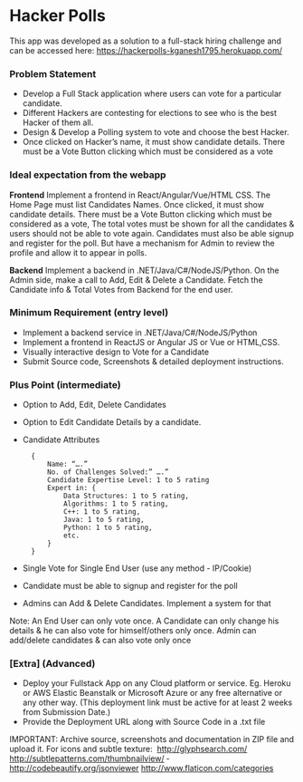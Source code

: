# Hacker Polls

This app was developed as a solution to a full-stack hiring challenge and can be accessed here: https://hackerpolls-kganesh1795.herokuapp.com/

### Problem Statement
- Develop a Full Stack application where users can vote for a particular candidate.
- Different Hackers are contesting for elections to see who is the best Hacker of them all. 
- Design & Develop a Polling system to vote and choose the best Hacker.
- Once clicked on Hacker’s name, it must  show candidate details. There must be a Vote Button clicking which must be considered as a vote

### Ideal expectation from the webapp
**Frontend**
Implement a frontend in React/Angular/Vue/HTML CSS. The Home Page must list Candidates Names. Once clicked, it must  show candidate details. There must be a Vote Button clicking which must be considered as a vote, The total votes must be shown for all the candidates & users should not be able to vote again.
Candidates must also be able signup and register for the poll. But have a mechanism for Admin to review the profile and allow it to appear in polls.

**Backend**
Implement a backend in .NET/Java/C#/NodeJS/Python. On the Admin side, make a call to Add, Edit & Delete a Candidate. Fetch the Candidate info & Total Votes from Backend for the end user.


### Minimum Requirement ​(entry level)
- Implement a backend service in .NET/Java/C#/NodeJS/Python
- Implement a frontend in ReactJS or Angular JS or Vue or HTML,CSS.
- Visually interactive design to Vote for a Candidate
- Submit​ Source code, Screenshots & detailed deployment instructions.

 
### Plus Point ​(intermediate)
- Option to Add, Edit, Delete Candidates
- Option to Edit Candidate Details by a candidate.
- Candidate Attributes 

        {
            Name: “….”
            No. of Challenges Solved:” ….”
            Candidate Expertise Level: 1 to 5 rating
            Expert in: {
                Data Structures: 1 to 5 rating,
                Algorithms: 1 to 5 rating,
                C++: 1 to 5 rating,
                Java: 1 to 5 rating,
                Python: 1 to 5 rating,
                etc.
            }
        }

- Single Vote for Single End User (use any method - IP/Cookie)
- Candidate must be able to signup and register for the poll
- Admins can Add & Delete Candidates. Implement a system for that

 Note:  An End User can only vote once. A Candidate can only change his details & he can also vote for himself/others only once. Admin can add/delete candidates & can also vote only once


### [Extra] ​(Advanced)

- Deploy your Fullstack App on any Cloud platform or service. Eg. Heroku or AWS Elastic Beanstalk or Microsoft Azure or any free alternative or any other way. (This deployment link must be active for at least 2 weeks from Submission Date.)
- Provide the Deployment URL along with Source Code in a .txt file


IMPORTANT: ​Archive source, screenshots and documentation in ZIP file and upload it.
For icons and subtle texture:
­ http://glyphsearch.com/
­ http://subtlepatterns.com/thumbnail­view/
­ http://codebeautify.org/jsonviewer
­ http://www.flaticon.com/categories
